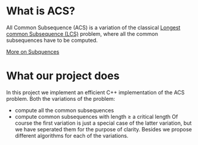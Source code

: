 # What is ACS? #
All Common Subsequence (ACS) is a variation of the classical [Longest common Subsequence (LCS)](http://en.wikipedia.org/wiki/Longest_common_subsequence_problem) problem, where all the common subsequences have to be computed.

[More on Subquences](http://en.wikipedia.org/wiki/Subsequence)
# What our project does #
In this project we implement an efficient C++ implementation of the ACS problem. Both the variations of the problem:
  * compute all the common subsequences
  * compute common subsequences with length ≥ a critical length
Of course the first variation is just a special case of the latter variation, but we have seperated them for the purpose of clarity. Besides we propose different algorithms for each of the variations.